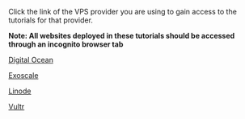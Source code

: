 Click the link of the VPS provider you are using to gain access to the tutorials for that provider.

**Note: All websites deployed in these tutorials should be accessed through an incognito browser tab**

[Digital Ocean](<./digitalocean/FOLLOW ME.md>)  

[Exoscale](<./exoscale/FOLLOW ME.md>)  

[Linode](<./linode/FOLLOW ME.md>)  

[Vultr](<./vultr/FOLLOW ME.md>)  

